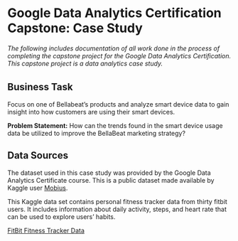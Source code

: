<h1> Google Data Analytics Certification Capstone: Case Study </h1>
<h6> The following includes documentation of all work done in the process of completing the capstone project for the Google Data Analytics Certification. This capstone project is a data analytics case study. </h6>

<h2>Business Task</h2>

Focus on one of Bellabeat’s products and analyze smart device data to gain insight into how customers are using their smart devices.

**Problem Statement:** How can the trends found in the smart device usage data be utilized to improve the BellaBeat marketing strategy? 

<h2>Data Sources</h2>

The dataset used in this case study was provided by the Google Data Analytics Certificate course. This is a public dataset made available by Kaggle user [Mobius](https://www.kaggle.com/arashnic).

This Kaggle data set contains personal fitness tracker data from thirty fitbit users. It includes information about daily activity, steps, and heart rate that can be used to explore users’ habits.

[FitBit Fitness Tracker Data](https://www.kaggle.com/datasets/arashnic/fitbit)
